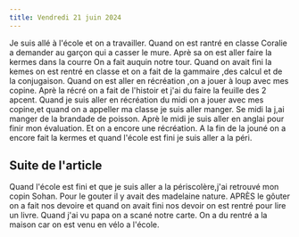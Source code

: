 ```yaml
---
title: Vendredi 21 juin 2024 
---
```

Je suis allé à l'école et on a travailler.
Quand on est rantré en classe Coralie a demander au garçon qui a casser le mure.
Aprè sa on est aller faire la kermes dans la courre
On a fait auquin notre tour.
Quand on avait fini la kemes on est rentré en classe et on a fait de la gammaire ,des calcul et de la conjugaison.
Quand on est aller en récréation ,on a jouer à loup avec mes copine.
Aprè la récré on a fait de l'histoir et j'ai du faire la feuille des 2 apcent.
Quand je suis aller en récréation du midi on a jouer avec mes copine,et quand on a appeller ma classe je suis aller manger.
Se midi la j,ai manger de la brandade de poisson.
Aprè le midi je suis aller en anglai pour finir mon évaluation. 
Et on a encore une récréation.
A la fin de la jouné on a encore fait la kermes et quand l'école est fini je suis aller a la péri.

## Suite de l'article

Quand l'école est fini et que je suis aller a la périscolère,j'ai retrouvé mon copin Sohan.
Pour le gouter il y avait des madelaine nature.
APRÈS le gôuter on a fait nos devoire et quand on avait fini nos devoir on est rentré pour lire un livre.
Quand j'ai vu papa on a scané notre carte.
On a du rentré a la maison car on est venu en vélo a l'école.
